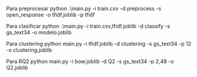 
Para preprocesar
python .\main.py -i train.csv -d preprocess -s open_response -o tfidf.joblib -p tfidf

Para clasificar
python .\main.py -i train.csv,tfidf.joblib -d classify -s gs_text34 -o modelo.joblib

Para clustering
python main.py -i tfidf.joblib -d clustering -s gs_text34 -p 12 -o clustering.joblib

Para RQ2
python main.py -i bow.joblib -d Q2 -s gs_text34 -p 2,48 -o Q2.joblib